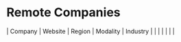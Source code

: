 # Remote Companies


|  Company        |   Website               |           Region          |           Modality        |       Industry        |
|                 |                         |                           |                           |                       |

